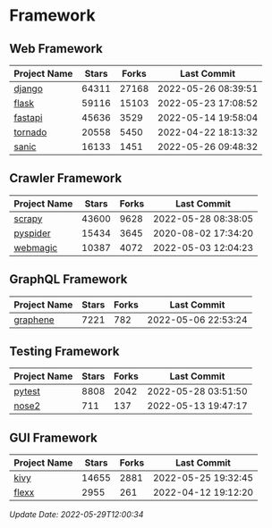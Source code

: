 # Framework

## Web Framework
| Project Name | Stars | Forks | Last Commit |
| ------------ | ----- | ----- | ----------- |
| [django](https://github.com/django/django) | 64311 | 27168 | 2022-05-26 08:39:51 |
| [flask](https://github.com/pallets/flask) | 59116 | 15103 | 2022-05-23 17:08:52 |
| [fastapi](https://github.com/tiangolo/fastapi) | 45636 | 3529 | 2022-05-14 19:58:04 |
| [tornado](https://github.com/tornadoweb/tornado) | 20558 | 5450 | 2022-04-22 18:13:32 |
| [sanic](https://github.com/sanic-org/sanic) | 16133 | 1451 | 2022-05-26 09:48:32 |

## Crawler Framework
| Project Name | Stars | Forks | Last Commit |
| ------------ | ----- | ----- | ----------- |
| [scrapy](https://github.com/scrapy/scrapy) | 43600 | 9628 | 2022-05-28 08:38:05 |
| [pyspider](https://github.com/binux/pyspider) | 15434 | 3645 | 2020-08-02 17:34:20 |
| [webmagic](https://github.com/code4craft/webmagic) | 10387 | 4072 | 2022-05-03 12:04:23 |

## GraphQL Framework
| Project Name | Stars | Forks | Last Commit |
| ------------ | ----- | ----- | ----------- |
| [graphene](https://github.com/graphql-python/graphene) | 7221 | 782 | 2022-05-06 22:53:24 |

## Testing Framework
| Project Name | Stars | Forks | Last Commit |
| ------------ | ----- | ----- | ----------- |
| [pytest](https://github.com/pytest-dev/pytest) | 8808 | 2042 | 2022-05-28 03:51:50 |
| [nose2](https://github.com/nose-devs/nose2) | 711 | 137 | 2022-05-13 19:47:17 |

## GUI Framework
| Project Name | Stars | Forks | Last Commit |
| ------------ | ----- | ----- | ----------- |
| [kivy](https://github.com/kivy/kivy) | 14655 | 2881 | 2022-05-25 19:32:45 |
| [flexx](https://github.com/flexxui/flexx) | 2955 | 261 | 2022-04-12 19:12:20 |

*Update Date: 2022-05-29T12:00:34*
